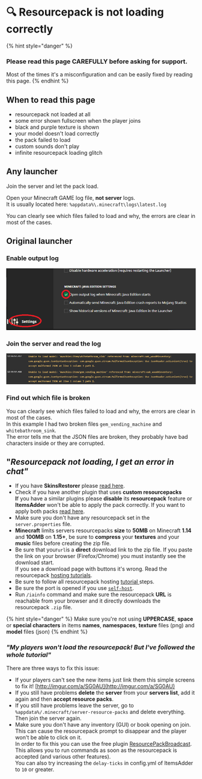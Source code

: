 # 🔍 Resourcepack is not loading correctly

{% hint style="danger" %}
### Please read this page CAREFULLY before asking for support.

Most of the times it's a misconfiguration and can be easily fixed by reading this page.
{% endhint %}

## When to read this page

* resourcepack not loaded at all
* some error shown fullscreen when the player joins
* black and purple texture is shown
* your model doesn't load correctly
* the pack failed to load
* custom sounds don't play
* infinite resourcepack loading glitch

## Any launcher

Join the server and let the pack load.

Open your Minecraft GAME log file, **not server** logs.\
It is usually located here: `%appdata%\.minecraft\logs\latest.log`&#x20;

You can clearly see which files failed to load and why, the errors are clear in most of the cases.

## Original launcher

### Enable output log

![](<../.gitbook/assets/immagine (91).png>)

### Join the server and read the log

![](<../.gitbook/assets/immagine (82).png>)

### Find out which file is broken

You can clearly see which files failed to load and why, the errors are clear in most of the cases.\
In this example I had two broken files `gem_vending_machine` and `whitebathroom_sink`.\
The error tells me that the JSON files are broken, they probably have bad characters inside or they are corrupted.

## "_Resourcepack not loading, I get an error in chat"_ <a href="#resourcepack-not-loading-i-get-an-error-in-chat" id="resourcepack-not-loading-i-get-an-error-in-chat"></a>

* If you have **SkinsRestorer** please [read here](../compatibility-with-other-plugins/compatible/skinsrestorer.md).
* Check if you have another plugin that uses **custom resourcepacks**\
  **I**f you have a similar plugins please **disable** its **resourcepack** feature or **ItemsAdder** won't be able to apply the pack correctly. If you want to apply both packs [read here](../plugin-usage/merge-resourcepacks/).
* Make sure you don't have any resourcepack set in the `server.properties` file.
* **Minecraft** limits servers resourcepacks **size** to **50MB** on Minecraft **1.14** and **100MB** on **1.15+**, be sure to **compress** your **textures** and your **music** files before creating the zip file.
* Be sure that your`url`is a **direct** download link to the zip file. If you paste the link on your browser (Firefox/Chrome) you must instantly see the download start.\
  If you see a download page with buttons it's wrong. Read the resourcepack [hosting tutorials](../plugin-usage/resourcepack-hosting/).
* Be sure to follow all resourcepack hosting [tutorial ](../plugin-usage/resourcepack-hosting/)steps.
* Be sure the port is opened if you use [`self-host`](../plugin-usage/resourcepack-hosting/resourcepack-self-hosting.md).
* Run `/iainfo` command and make sure the resourcepack **URL** is reachable from your browser and it directly downloads the resourcepack `.zip` file.

{% hint style="danger" %}
Make sure you're not using **UPPERCASE**, **space** or **special characters** in items **names**, **namespaces**, **texture** files (png) and **model** files (json)
{% endhint %}

### _"My players won't load the resourcepack! But I've followed the whole tutorial"_ <a href="#my-players-cant-see-textures-but-ive-followed-the-whole-tutorial" id="my-players-cant-see-textures-but-ive-followed-the-whole-tutorial"></a>

There are three ways to fix this issue:

* If your players can't see the new items just link them this simple screens to fix it! [http://imgur.com/a/SG0AU](http://imgur.com/a/SG0AU)​
* If you still have problems **delete** the **server** from your **servers list**, add it again and then **accept resource packs**.
* If you still have problems leave the server, go to `%appdata%/.minecraft/server-resource-packs` and delete everything. Then join the server again.
* Make sure you don't have any inventory (GUI) or book opening on join.\
  This can cause the resourcepack prompt to disappear and the player won't be able to click on it.\
  In order to fix this you can use the free plugin [ResourcePackBroadcast](https://www.spigotmc.org/resources/resourcepackbroadcast.88318/). This allows you to run commands as soon as the resourcepack is accepted (and various other features).\
  You can also try increasing the `delay-ticks` in config.yml of ItemsAdder to `10` or greater.
